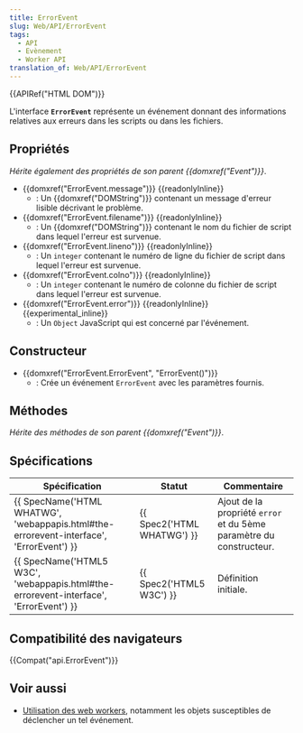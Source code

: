 ```yaml
---
title: ErrorEvent
slug: Web/API/ErrorEvent
tags:
  - API
  - Evènement
  - Worker API
translation_of: Web/API/ErrorEvent
---
```

{{APIRef("HTML DOM")}}

L'interface **`ErrorEvent`** représente un événement donnant des informations relatives aux erreurs dans les scripts ou dans les fichiers.

## Propriétés

_Hérite également des propriétés de son parent {{domxref("Event")}}_.

- {{domxref("ErrorEvent.message")}} {{readonlyInline}}
  - : Un {{domxref("DOMString")}} contenant un message d'erreur lisible décrivant le problème.
- {{domxref("ErrorEvent.filename")}} {{readonlyInline}}
  - : Un {{domxref("DOMString")}} contenant le nom du fichier de script dans lequel l'erreur est survenue.
- {{domxref("ErrorEvent.lineno")}} {{readonlyInline}}
  - : Un `integer` contenant le numéro de ligne du fichier de script dans lequel l'erreur est survenue.
- {{domxref("ErrorEvent.colno")}} {{readonlyInline}}
  - : Un `integer` contenant le numéro de colonne du fichier de script dans lequel l'erreur est survenue.
- {{domxref("ErrorEvent.error")}} {{readonlyInline}} {{experimental_inline}}
  - : Un `Object` JavaScript qui est concerné par l'événement.

## Constructeur

- {{domxref("ErrorEvent.ErrorEvent", "ErrorEvent()")}}
  - : Crée un événement `ErrorEvent` avec les paramètres fournis.

## Méthodes

_Hérite des méthodes de son parent {{domxref("Event")}}_.

## Spécifications

| Spécification                                                                                                        | Statut                               | Commentaire                                                         |
| -------------------------------------------------------------------------------------------------------------------- | ------------------------------------ | ------------------------------------------------------------------- |
| {{ SpecName('HTML WHATWG', 'webappapis.html#the-errorevent-interface', 'ErrorEvent') }} | {{ Spec2('HTML WHATWG') }} | Ajout de la propriété `error` et du 5ème paramètre du constructeur. |
| {{ SpecName('HTML5 W3C', 'webappapis.html#the-errorevent-interface', 'ErrorEvent') }}     | {{ Spec2('HTML5 W3C') }}     | Définition initiale.                                                |

## Compatibilité des navigateurs

{{Compat("api.ErrorEvent")}}

## Voir aussi

- [Utilisation des web workers](/fr/docs/Web/API/Web_Workers_API/Utilisation_des_web_workers), notamment les objets susceptibles de déclencher un tel événement.
